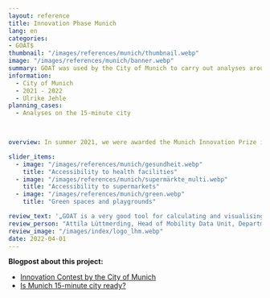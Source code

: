 ```yaml
---
layout: reference
title: Innovation Phase Munich
lang: en
categories:
- GOAT$
thumbnail: "/images/references/munich/thumbnail.webp"
image: "/images/references/munich/banner.webp"
summary: GOAT was used by the City of Munich to carry out analyses around the 15-minute city.
information:
  - City of Munich
  - 2021 - 2022
  - Ulrike Jehle
planning_cases:
  - Analyses on the 15-minute city

  

overview: In summer 2021, we were awarded the Munich Innovation Prize in the category "Emission-free mobility in Munich". This was followed by a 1-year innovation phase in which GOAT was used in various departments of the City of Munich to carry out a wide range of analyses relating to the 15-minute city.

slider_items:
  - image: "/images/references/munich/gesundheit.webp"
    title: "Accessibility to health facilities"
  - image: "/images/references/munich/supermärkte_multi.webp"
    title: "Accessibility to supermarkets"
  - image: "/images/references/munich/green.webp"
    title: "Green spaces and playgrounds"

review_text: '„GOAT is a very good tool for calculating and visualising accessibility in transport and urban planning.“​'
review_person: "Attila Lüttmerding, Head of Mobility Data Unit, Department of Mobility, City of Munich"
review_image: "/images/index/logo_lhm.webp"
date: 2022-04-01
---
```



**Blogpost about this project:**
- [Innovation Contest by the City of Munich](../../posts/2021-08-06-innovationswettbewerb-der-stadt-munchen/ "Innovation Contest by the City of Munich")
- [Is Munich 15-minute city ready? ](../../posts/2022-07-13-is-munich-15-minute-city-ready/ "Is Munich 15-minute city ready? ")

